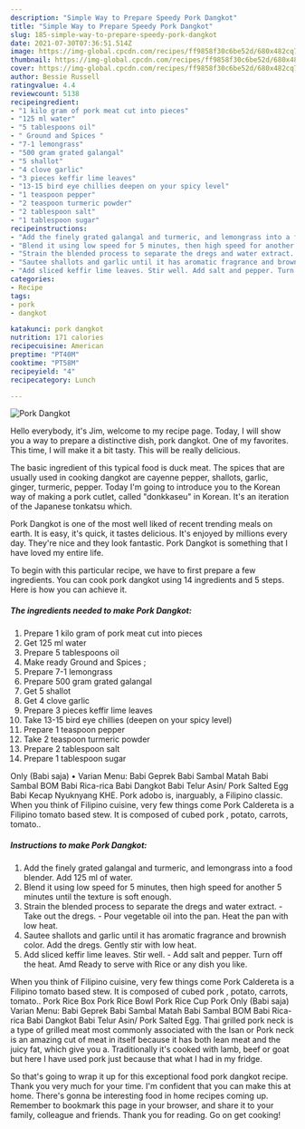 ```yaml
---
description: "Simple Way to Prepare Speedy Pork Dangkot"
title: "Simple Way to Prepare Speedy Pork Dangkot"
slug: 185-simple-way-to-prepare-speedy-pork-dangkot
date: 2021-07-30T07:36:51.514Z
image: https://img-global.cpcdn.com/recipes/ff9858f30c6be52d/680x482cq70/pork-dangkot-recipe-main-photo.jpg
thumbnail: https://img-global.cpcdn.com/recipes/ff9858f30c6be52d/680x482cq70/pork-dangkot-recipe-main-photo.jpg
cover: https://img-global.cpcdn.com/recipes/ff9858f30c6be52d/680x482cq70/pork-dangkot-recipe-main-photo.jpg
author: Bessie Russell
ratingvalue: 4.4
reviewcount: 5138
recipeingredient:
- "1 kilo gram of pork meat cut into pieces"
- "125 ml water"
- "5 tablespoons oil"
- " Ground and Spices "
- "7-1 lemongrass"
- "500 gram grated galangal"
- "5 shallot"
- "4 clove garlic"
- "3 pieces keffir lime leaves"
- "13-15 bird eye chillies deepen on your spicy level"
- "1 teaspoon pepper"
- "2 teaspoon turmeric powder"
- "2 tablespoon salt"
- "1 tablespoon sugar"
recipeinstructions:
- "Add the finely grated galangal and turmeric, and lemongrass into a food blender. Add 125 ml of water."
- "Blend it using low speed for 5 minutes, then high speed for another 5 minutes until the texture is soft enough."
- "Strain the blended process to separate the dregs and water extract. Take out the dregs. Pour vegetable oil into the pan. Heat the pan with low heat."
- "Sautee shallots and garlic until it has aromatic fragrance and brownish color. Add the dregs. Gently stir with low heat."
- "Add sliced keffir lime leaves. Stir well. Add salt and pepper. Turn off the heat. Amd Ready to serve with Rice or any dish you like."
categories:
- Recipe
tags:
- pork
- dangkot

katakunci: pork dangkot 
nutrition: 171 calories
recipecuisine: American
preptime: "PT40M"
cooktime: "PT58M"
recipeyield: "4"
recipecategory: Lunch

---
```



![Pork Dangkot](https://img-global.cpcdn.com/recipes/ff9858f30c6be52d/680x482cq70/pork-dangkot-recipe-main-photo.jpg)

Hello everybody, it's Jim, welcome to my recipe page. Today, I will show you a way to prepare a distinctive dish, pork dangkot. One of my favorites. This time, I will make it a bit tasty. This will be really delicious.

The basic ingredient of this typical food is duck meat. The spices that are usually used in cooking dangkot are cayenne pepper, shallots, garlic, ginger, turmeric, pepper. Today I&#39;m going to introduce you to the Korean way of making a pork cutlet, called &#34;donkkaseu&#34; in Korean. It&#39;s an iteration of the Japanese tonkatsu which.

Pork Dangkot is one of the most well liked of recent trending meals on earth. It is easy, it's quick, it tastes delicious. It's enjoyed by millions every day. They're nice and they look fantastic. Pork Dangkot is something that I have loved my entire life.


To begin with this particular recipe, we have to first prepare a few ingredients. You can cook pork dangkot using 14 ingredients and 5 steps. Here is how you can achieve it.

<!--inarticleads1-->

##### The ingredients needed to make Pork Dangkot:

1. Prepare 1 kilo gram of pork meat cut into pieces
1. Get 125 ml water
1. Prepare 5 tablespoons oil
1. Make ready  Ground and Spices ;
1. Prepare 7-1 lemongrass
1. Prepare 500 gram grated galangal
1. Get 5 shallot
1. Get 4 clove garlic
1. Prepare 3 pieces keffir lime leaves
1. Take 13-15 bird eye chillies (deepen on your spicy level)
1. Prepare 1 teaspoon pepper
1. Take 2 teaspoon turmeric powder
1. Prepare 2 tablespoon salt
1. Prepare 1 tablespoon sugar


Only (Babi saja) • Varian Menu: Babi Geprek Babi Sambal Matah Babi Sambal BOM Babi Rica-rica Babi Dangkot Babi Telur Asin/ Pork Salted Egg Babi Kecap Nyuknyang KHE. Pork adobo is, inarguably, a Filipino classic. When you think of Filipino cuisine, very few things come Pork Caldereta is a Filipino tomato based stew. It is composed of cubed pork , potato, carrots, tomato.. 

<!--inarticleads2-->

##### Instructions to make Pork Dangkot:

1. Add the finely grated galangal and turmeric, and lemongrass into a food blender. Add 125 ml of water.
1. Blend it using low speed for 5 minutes, then high speed for another 5 minutes until the texture is soft enough.
1. Strain the blended process to separate the dregs and water extract. - Take out the dregs. - Pour vegetable oil into the pan. Heat the pan with low heat.
1. Sautee shallots and garlic until it has aromatic fragrance and brownish color. Add the dregs. Gently stir with low heat.
1. Add sliced keffir lime leaves. Stir well. - Add salt and pepper. Turn off the heat. Amd Ready to serve with Rice or any dish you like.


When you think of Filipino cuisine, very few things come Pork Caldereta is a Filipino tomato based stew. It is composed of cubed pork , potato, carrots, tomato.. Pork Rice Box Pork Rice Bowl Pork Rice Cup Pork Only (Babi saja) Varian Menu: Babi Geprek Babi Sambal Matah Babi Sambal BOM Babi Rica-rica Babi Dangkot Babi Telur Asin/ Pork Salted Egg. Thai grilled pork neck is a type of grilled meat most commonly associated with the Isan or Pork neck is an amazing cut of meat in itself because it has both lean meat and the juicy fat, which give you a. Traditionally it&#39;s cooked with lamb, beef or goat but here I have used pork just because that what I had in my fridge. 

So that's going to wrap it up for this exceptional food pork dangkot recipe. Thank you very much for your time. I'm confident that you can make this at home. There's gonna be interesting food in home recipes coming up. Remember to bookmark this page in your browser, and share it to your family, colleague and friends. Thank you for reading. Go on get cooking!
